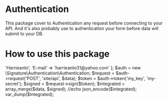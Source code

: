 # Authentication
This package cover to Authentication any request before connecting to your API. And it's also probably use to authentication your form before data will submit to your DB.


# How to use this package
<?php
namespace Signature\Authentication\Test;
use Signature\Authentication\Authentication;
use Signature\Authentication\Token;
use Signature\Authentication\Request;

spl_autoload_extensions('.php');
spl_autoload_register();

$data = [ 'Fullname' => 'Harrieanto',  'E-mail' => 'harrieanto31@yahoo.com' ];

$auth = new \Signature\Authentication\Authentication;

$request = $auth->request('POST',  'site/api',  $data);

$token = $auth->token('my_key',  'my-secret');

$signed = $request->sign($token);

$integrated = array_merge($data,  $signed);

//echo json_encode($integrated);

var_dump($integrated);
